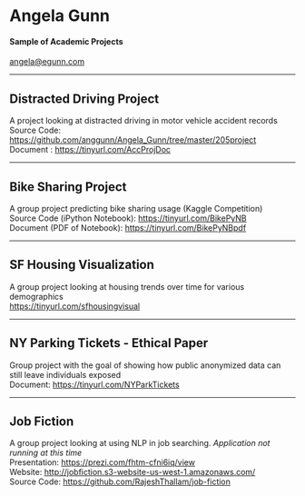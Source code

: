# Angela Gunn
#### Sample of Academic Projects
angela@egunn.com

--------------------------
Distracted Driving Project
--------------------------
A project looking at distracted driving in motor vehicle accident records  
Source Code: https://github.com/anggunn/Angela_Gunn/tree/master/205project    
Document : https://tinyurl.com/AccProjDoc

-------------------
Bike Sharing Project
--------------------
A group project predicting bike sharing usage (Kaggle Competition)  
Source Code (iPython Notebook): https://tinyurl.com/BikePyNB  
Document (PDF of Notebook): https://tinyurl.com/BikePyNBpdf    


------------------------
SF Housing Visualization
------------------------
A group project looking at housing trends over time for various demographics  
https://tinyurl.com/sfhousingvisual


----------------------------------
NY Parking Tickets - Ethical Paper
----------------------------------
Group project with the goal of showing how public anonymized data can still leave individuals exposed  
Document: https://tinyurl.com/NYParkTickets


-----------
Job Fiction
-----------
A group project looking at using NLP in job searching. _Application not running at this time_  
Presentation: https://prezi.com/fhtm-cfni6iq/view  
Website: http://jobfiction.s3-website-us-west-1.amazonaws.com/  
Source Code: https://github.com/RajeshThallam/job-fiction  
